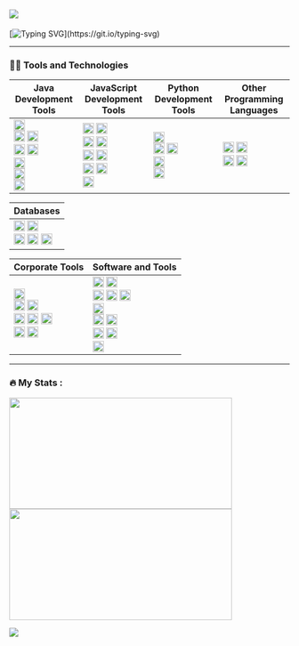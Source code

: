 # ![](https://komarev.com/ghpvc/?username=MohammadShabib&label=PROFILE+VIEWS&color=green)
[![Typing SVG](https://readme-typing-svg.demolab.com?font=Fira+Code&size=50&pause=1000&random=false&width=435&height=100&lines=Hi!.....)](https://git.io/typing-svg)

---

### 👨‍💻 Tools and Technologies 

| Java Development Tools | JavaScript Development Tools | Python Development Tools    | Other Programming Languages |
|------------------------|------------------------------|------------------------|------------------------------|
| <img alt="Java" src="https://custom-icon-badges.demolab.com/badge/Java-007396.svg?logo=java&logoColor=white" height="20"> <br> <img alt="Spring" src="https://img.shields.io/badge/Spring-6DB33F.svg?logo=spring&logoColor=white" height="20"> <img alt="Spring Boot" src="https://img.shields.io/badge/Spring Boot-6DB33F.svg?logo=springboot&logoColor=white" height="20"> <br> <img alt="JUnit" src="https://custom-icon-badges.demolab.com/badge/JUnit-F5F5F5.svg?logo=Junit" height="20"> <img alt="Mockito" src="https://custom-icon-badges.demolab.com/badge/Mockito-C6D9C9.svg?logo=mockito2" height="20"> <br> <img alt="Gradle" src="https://img.shields.io/badge/Gradle-02303A.svg?logo=gradle&logoColor=white" height="20"> <br> <img alt="JProfiler" src="https://custom-icon-badges.demolab.com/badge/JProfiler-0993E2.svg?logo=jprofiler" height="20"> <br> <img alt="IntelliJ" src="https://img.shields.io/badge/IntelliJ-000000.svg?logo=intellijidea&logoColor=white" height="20"> | <img alt="JavaScript" src="https://img.shields.io/badge/JavaScript-F7DF1E.svg?logo=javascript&logoColor=black" height="20"> <img alt="Node.js" src="https://img.shields.io/badge/Node.js-43853D.svg?logo=node.js&logoColor=white" height="20"> <br> <img alt="React" src="https://img.shields.io/badge/React-20232a.svg?logo=react&logoColor=%2361DAFB" height="20"> <img alt="Express.js" src="https://img.shields.io/badge/Express.js-404d59.svg?logo=express&logoColor=white" height="20"> <br> <img alt="Bootstrap" src="https://img.shields.io/badge/Bootstrap-7952B3.svg?logo=bootstrap&logoColor=white" height="20"> <img alt="Ant Design" src="https://img.shields.io/badge/Ant Design-0170FE.svg?logo=antdesign&logoColor=white" height="20"> <br> <img alt="CSS" src="https://img.shields.io/badge/CSS-1572B6.svg?logo=css3&logoColor=white" height="20"> <img alt="HTML" src="https://img.shields.io/badge/HTML-E34F26.svg?logo=html5&logoColor=white" height="20"> <br> <img alt="WebStorm" src="https://img.shields.io/badge/WebStorm-000000.svg?logo=webstorm&logoColor=white" height="20"> |<img alt="Python" src="https://img.shields.io/badge/Python-14354C.svg?logo=python&logoColor=white" height="20"> <br> <img alt="NumPy" src="https://img.shields.io/badge/Numpy-013243.svg?logo=numpy&logoColor=white" height="20"> <img alt="Pandas" src="https://img.shields.io/badge/Pandas-150458.svg?logo=pandas&logoColor=white" height="20"> <br> <img alt="Jupyter" src="https://img.shields.io/badge/Jupyter-F37626.svg?logo=Jupyter&logoColor=white" height="20"> <br> <img alt="PyCharm" src ="https://img.shields.io/badge/PyCharm-000000.svg?logo=pycharm&logoColor=white" height="20"> | <img alt="Bash" src="https://img.shields.io/badge/Bash-121011.svg?logo=gnu-bash&logoColor=white" height="20"> <img alt="MIPS Assembly" src="https://custom-icon-badges.demolab.com/badge/Assembly-525252.svg?logo=asm-hex&logoColor=white" height="20"> <br> <img alt="C" src="https://custom-icon-badges.demolab.com/badge/C-03599C.svg?logo=c-in-hexagon&logoColor=white" height="20"> <img alt="C++" src="https://custom-icon-badges.demolab.com/badge/C++-9C033A.svg?logo=cpp2&logoColor=white" height="20">  |

| Databases|
|-----------|
| <img alt="Aerospike" src ="https://img.shields.io/badge/Aerospike-C22127.svg?logo=aerospike&logoColor=white" height="20"> <img alt="MongoDB" src ="https://img.shields.io/badge/MongoDB-4ea94b.svg?logo=mongodb&logoColor=white" height="20"> <br> <img alt="MySQL" src="https://img.shields.io/badge/MySQL-00f.svg?logo=mysql&logoColor=white" height="20"> <img alt="Oracle" src ="https://img.shields.io/badge/Oracle-F00000.svg?logo=oracle&logoColor=white" height="20"> <img alt="PostgreSQL" src ="https://img.shields.io/badge/PostgreSQL-316192.svg?logo=postgresql&logoColor=white" height="20"> |

| Corporate Tools |  Software and Tools |
|----------|---------|
| <img alt="Nokia" src="https://img.shields.io/badge/Nokia-005AFF.svg?logo=Nokia&logoColor=white" height="20"> <br> <img alt="Jira" src="https://img.shields.io/badge/Jira-0052CC.svg?logo=jira&logoColor=white" height="20"> <img alt="Confluence" src="https://img.shields.io/badge/Confluence-172B4D.svg?logo=confluence&logoColor=white" height="20"> <br> <img alt="Teams" src="https://img.shields.io/badge/Teams-6264A7.svg?logo=microsoftteams&logoColor=white" height="20"> <img alt="SharePoint" src="https://img.shields.io/badge/SharePoint-0078D4.svg?logo=microsoftsharepoint&logoColor=white" height="20"> <img alt="OneDrive" src="https://img.shields.io/badge/OneDrive-0078D4.svg?logo=microsoftonedrive&logoColor=white" height="20"> <br> <img alt="PowerPoint" src="https://img.shields.io/badge/PowerPoint-B7472A.svg?logo=microsoftpowerpoint&logoColor=white" height="20"> <img alt="Google Sheets" src="https://img.shields.io/badge/Sheets-34A853.svg?logo=google%20sheets&logoColor=white" height="20"> | <img alt="ChatGPT" src="https://custom-icon-badges.demolab.com/badge/ChatGPT-343541.svg?logo=chatgpt" height="20"> <img alt="Stack Overflow" src="https://img.shields.io/badge/-Stack%20Overflow-FE7A16?logo=stack-overflow&logoColor=white" height="20"> <br> <img alt="Gerrit" src="https://custom-icon-badges.demolab.com/badge/Gerrit-FFF7D4.svg?logo=gerrit2" height="20"> <img alt="Git" src="https://img.shields.io/badge/Git-F05033.svg?logo=git&logoColor=white" height="20"> <img alt="GitHub" src="https://img.shields.io/badge/GitHub-181717.svg?logo=github&logoColor=white" height="20"> <br> <img alt="Postman" src="https://img.shields.io/badge/Postman-FF6C37?logo=postman&logoColor=white" height="20"> <br> <img alt="Docker" src="https://img.shields.io/badge/Docker-2496ED.svg?logo=docker&logoColor=white" height="20"> <img alt="Kubernetes" src="https://img.shields.io/badge/Kubernetes-326CE5.svg?logo=Kubernetes&logoColor=white" height="20"> <br> <img alt="Jenkins" src="https://img.shields.io/badge/Jenkins-D24939.svg?logo=jenkins&logoColor=white" height="20"> <img alt="SonarQube" src="https://img.shields.io/badge/SonarQube-4E9BCD.svg?logo=sonarqube&logoColor=white" height="20"> <br> <img alt="Ubuntu" src="https://img.shields.io/badge/Ubuntu-E95420.svg?logo=Ubuntu&logoColor=white" height="20"> |

---

### 🔥  My Stats :
<p>
  <img src="https://streak-stats.demolab.com?user=MohammadShabib&theme=dark&card_width=400&background=141321" width="400" height="200" />
  <img src="https://github-readme-stats.vercel.app/api/top-langs/?username=MohammadShabib&hide=Jupyter%20Notebook,Yacc,HTML&langs_count=6&layout=compact&theme=radical" width="400" height="200" />
</p>
<p>
  <img src="https://github-readme-activity-graph.vercel.app/graph?username=MohammadShabib&theme=react-dark" />
</p>



